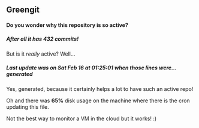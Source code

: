 ## Greengit

#### Do you wonder why this repository is so active?

##### After all it has 432 commits!

But is it *really* active? Well...

##### Last update was on Sat Feb 16 at 01:25:01 when those lines were... generated

Yes, generated, because it certainly helps a lot to have such an active repo!

Oh and there was **65%** disk usage on the machine
where there is the cron updating this file.

Not the best way to monitor a VM in the cloud but it works! :)
